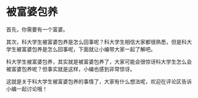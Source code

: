# 被富婆包养

首先，你需要有一个富婆。

其次，科大学生被富婆包养是怎么回事呢？科大学生相信大家都很熟悉，但是科大学生被富婆包养是怎么回事呢，下面就让小编带大家一起了解吧。 

科大学生被富婆包养，其实就是被富婆包养了，大家可能会很惊讶科大学生怎么会被富婆包养呢？但事实就是这样，小编也感到非常惊讶。 

这就是关于科大学生被富婆包养的事情了，大家有什么想法呢，欢迎在评论区告诉小编一起讨论哦！

